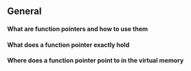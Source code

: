 ## General
#### What are function pointers and how to use them
#### What does a function pointer exactly hold
#### Where does a function pointer point to in the virtual memory
